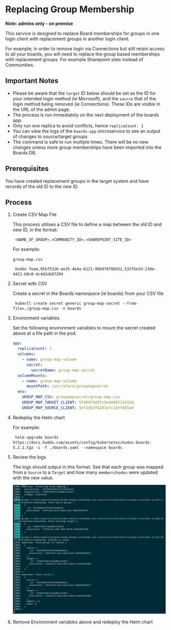 # Replacing Group Membership
**Note: admins only - on premise**

This service is designed to replace Board memberships for groups in one login client with replacement groups in another login client.

For example; in order to remove login via Connections but still retain access to all your boards, you will need to replace the group based memberships with replacement groups. For example Sharepoint sites instead of Communities.

## Important Notes

  - Please be aware that the `target` ID below should be set as the ID for your intended login method (ie Microsoft), and the `source` that of the login method being removed (ie Connections). These IDs are visible in the URL of the admin page.
  - The process is run immediately on the next deployment of the boards app.
  - Only run one replica to avoid conflicts, hence `replicaCount: 1`
  - You can view the logs of the `boards-app` microservice to see an output of changes to source/target groups
  - The command is safe to run multiple times. There will be no new changes unless more group memberships have been imported into the Boards DB.

## Prerequisites
You have created replacement groups in the target system and have records of the old ID to the new ID.

## Process

1. Create CSV Map File

    This process utilises a CSV file to define a map between the old ID and new ID, in the format:

        <NAME_OF_GROUP>,<COMMUNITY_ID>,<SHAREPOINT_SITE_ID>

    For example:

    `group-map.csv`

        Huddo Team,95bf5326-ee35-4e4a-b121-9b6970f86931,532fbe3d-239e-4421-b8c0-4c4d2eb87204

1. Secret with CSV

    Create a secret in the Boards namespace (ie boards) from your CSV file

        kubectl create secret generic group-map-secret --from-file=./group-map.csv -n boards

1. Environment variables

    Set the following environment variables to mount the secret created above at a file path in the pod.

    ```yaml
    app:
      replicaCount: 1
      volumes:
        - name: group-map-volume
          secret:
            secretName: group-map-secret
      volumeMounts:
        - name: group-map-volume
          mountPath: /usr/share/groupmapsecret
      env:
        GROUP_MAP_CSV: groupmapsecret/group-map.csv
        GROUP_MAP_TARGET_CLIENT: 5fd6974dd7c5ede08711432d
        GROUP_MAP_SOURCE_CLIENT: 5ef2d52f6283afc12efd55a4
    ```

1. Redeploy the Helm chart

    For example:

        helm upgrade boards https://docs.huddo.com/assets/config/kubernetes/kudos-boards-5.2.1.tgz -i -f ./boards.yaml --namespace boards

1. Review the logs

    The logs should output in this format. See that each group was mapped from a `Source` to a `Target` and how many `members`/`nodes` were updated with the new value.

    ![Group mapping logs](/assets/boards/admin/group-mapping-logs.png)

1. Remove Environment variables above and redeploy the Helm chart
